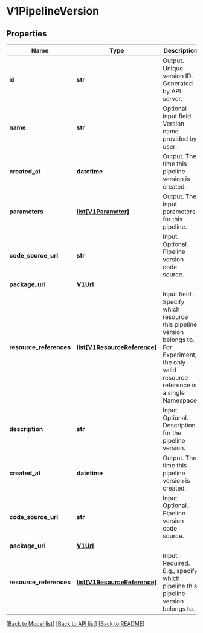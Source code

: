 # V1PipelineVersion

## Properties
Name | Type | Description | Notes
------------ | ------------- | ------------- | -------------
**id** | **str** | Output. Unique version ID. Generated by API server. | [optional] 
**name** | **str** | Optional input field. Version name provided by user. | [optional] 
**created_at** | **datetime** | Output. The time this pipeline version is created. | [optional] 
**parameters** | [**list[V1Parameter]**](V1Parameter.md) | Output. The input parameters for this pipeline. | [optional] 
**code_source_url** | **str** | Input. Optional. Pipeline version code source. | [optional] 
**package_url** | [**V1Url**](V1Url.md) |  | [optional] 
**resource_references** | [**list[V1ResourceReference]**](V1ResourceReference.md) | Input field. Specify which resource this pipeline version belongs to. For Experiment, the only valid resource reference is a single Namespace. | [optional] 
**description** | **str** | Input. Optional. Description for the pipeline version. | [optional] 
**created_at** | **datetime** | Output. The time this pipeline version is created. | [optional] 
**code_source_url** | **str** | Input. Optional. Pipeline version code source. | [optional] 
**package_url** | [**V1Url**](V1Url.md) |  | [optional] 
**resource_references** | [**list[V1ResourceReference]**](V1ResourceReference.md) | Input. Required. E.g., specify which pipeline this pipeline version belongs to. | [optional] 

[[Back to Model list]](../README.md#documentation-for-models) [[Back to API list]](../README.md#documentation-for-api-endpoints) [[Back to README]](../README.md)



